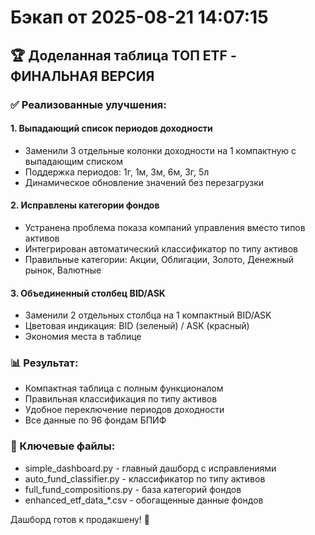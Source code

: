 # Бэкап от 2025-08-21 14:07:15

## 🏆 Доделанная таблица ТОП ETF - ФИНАЛЬНАЯ ВЕРСИЯ

### ✅ Реализованные улучшения:

#### 1. Выпадающий список периодов доходности
- Заменили 3 отдельные колонки доходности на 1 компактную с выпадающим списком
- Поддержка периодов: 1г, 1м, 3м, 6м, 3г, 5л
- Динамическое обновление значений без перезагрузки

#### 2. Исправлены категории фондов
- Устранена проблема показа компаний управления вместо типов активов
- Интегрирован автоматический классификатор по типу активов
- Правильные категории: Акции, Облигации, Золото, Денежный рынок, Валютные

#### 3. Объединенный столбец BID/ASK
- Заменили 2 отдельных столбца на 1 компактный BID/ASK
- Цветовая индикация: BID (зеленый) / ASK (красный)
- Экономия места в таблице

### 📊 Результат:
- Компактная таблица с полным функционалом
- Правильная классификация по типу активов  
- Удобное переключение периодов доходности
- Все данные по 96 фондам БПИФ

### 🔧 Ключевые файлы:
- simple_dashboard.py - главный дашборд с исправлениями
- auto_fund_classifier.py - классификатор по типу активов
- full_fund_compositions.py - база категорий фондов
- enhanced_etf_data_*.csv - обогащенные данные фондов

Дашборд готов к продакшену! 🚀

